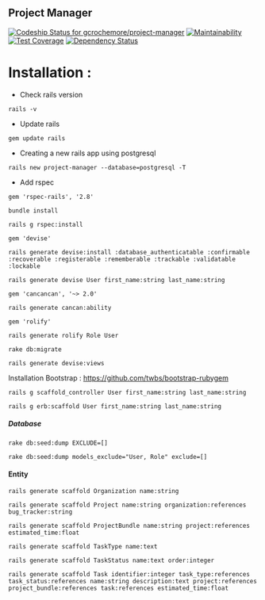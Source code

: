 ## Project Manager

[![Codeship Status for gcrochemore/project-manager](https://app.codeship.com/projects/cd603c80-e2bc-0135-eacf-7e3cff71867b/status?branch=feat/initialisation-application)](https://app.codeship.com/projects/267935)
[![Maintainability](https://api.codeclimate.com/v1/badges/2c458e18679eb22cddfd/maintainability)](https://codeclimate.com/github/gcrochemore/project-manager/maintainability)
[![Test Coverage](https://api.codeclimate.com/v1/badges/2c458e18679eb22cddfd/test_coverage)](https://codeclimate.com/github/gcrochemore/project-manager/test_coverage)
[![Dependency Status](https://beta.gemnasium.com/badges/github.com/gcrochemore/project-manager.svg)](https://beta.gemnasium.com/projects/github.com/gcrochemore/project-manager)
# Installation :

- Check rails version

`rails -v`
- Update rails

`gem update rails`
- Creating a new rails app using postgresql

`rails new project-manager --database=postgresql -T`
- Add rspec

`gem 'rspec-rails', '2.8'`

`bundle install`

`rails g rspec:install`

`gem 'devise'`

`rails generate devise:install :database_authenticatable :confirmable :recoverable :registerable :rememberable :trackable :validatable :lockable`

`rails generate devise User first_name:string last_name:string`

`gem 'cancancan', '~> 2.0'`

`rails generate cancan:ability`

`gem 'rolify'`

`rails generate rolify Role User`

`rake db:migrate`

`rails generate devise:views`

Installation Bootstrap :
https://github.com/twbs/bootstrap-rubygem

`rails g scaffold_controller User first_name:string last_name:string`

`rails g erb:scaffold User first_name:string last_name:string`

##### Database
  
`rake db:seed:dump EXCLUDE=[]`

`rake db:seed:dump models_exclude="User, Role" exclude=[]`

#### Entity

`rails generate scaffold Organization name:string`

`rails generate scaffold Project name:string organization:references bug_tracker:string`

`rails generate scaffold ProjectBundle name:string project:references estimated_time:float`

`rails generate scaffold TaskType name:text`

`rails generate scaffold TaskStatus name:text order:integer`

`rails generate scaffold Task identifier:integer task_type:references task_status:references name:string description:text project:references project_bundle:references task:references estimated_time:float`
